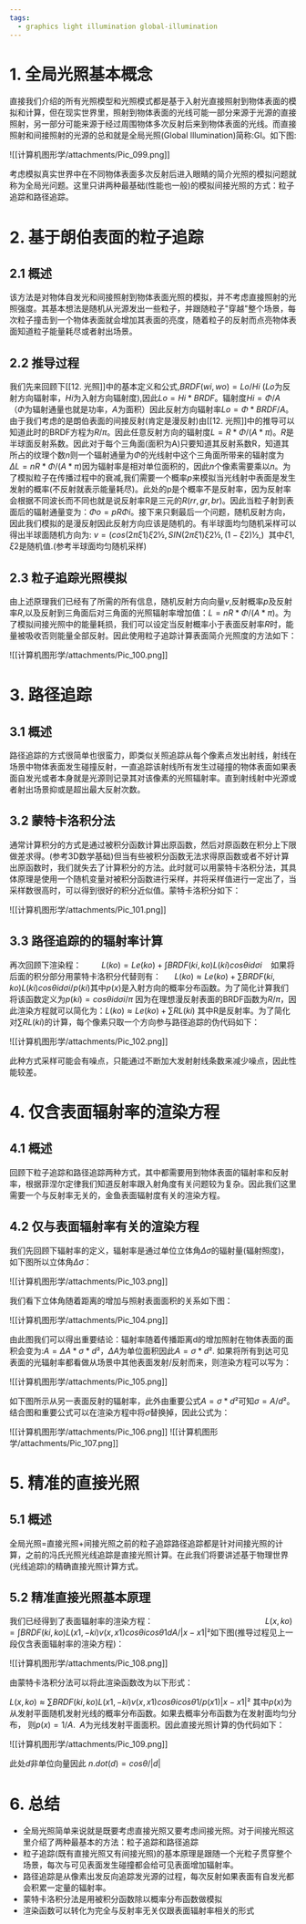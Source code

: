 ```yaml
---
tags:
  - graphics light illumination global-illumination
---
```


# 1. 全局光照基本概念

直接我们介绍的所有光照模型和光照模式都是基于入射光直接照射到物体表面的模拟和计算，但在现实世界里，照射到物体表面的光线可能一部分来源于光源的直接照射，另一部分可能来源于经过周围物体多次反射后来到物体表面的光线。而直接照射和间接照射的光源的总和就是全局光照(Global Illumination)简称:GI。如下图:

![[计算机图形学/attachments/Pic_099.png]]

考虑模拟真实世界中在不同物体表面多次反射后进入眼睛的简介光照的模拟问题就称为全局光问题。这里只讲两种最基础(性能也一般)的模拟间接光照的方式：粒子追踪和路径追踪。

# 2. 基于朗伯表面的粒子追踪

## 2.1 概述

该方法是对物体自发光和间接照射到物体表面光照的模拟，并不考虑直接照射的光照强度。其基本想法是随机从光源发出一些粒子，并跟随粒子"穿越"整个场景，每次粒子撞击到一个物体表面就会增加其表面的亮度，随着粒子的反射而点亮物体表面知道粒子能量耗尽或者射出场景。

## 2.2 推导过程

我们先来回顾下[[12. 光照]]中的基本定义和公式,$BRDF(wi,wo)=Lo/Hi$ ($Lo$为反射方向辐射率，$Hi$为入射方向辐射度),因此$Lo=Hi*BRDF$。辐射度$Hi = Φ/A$ （$Φ$为辐射通量也就是功率，$A$为面积）因此反射方向辐射率$Lo= Φ*BRDF/A$。由于我们考虑的是朗伯表面的间接反射(肯定是漫反射)由[[12. 光照]]中的推导可以知道此时的BRDF方程为$R/π$。因此任意反射方向的辐射度$L=R*Φ/(A*π)$。$R$是半球面反射系数。因此对于每个三角面(面积为A)只要知道其反射系数R，知道其所占的纹理个数$n$则一个辐射通量为$Φ$的光线射中这个三角面所带来的辐射度为$ΔL=nR*Φ/(A*π)$因为辐射率是相对单位面积的，因此$n$个像素需要乘以$n$。为了模拟粒子在传播过程中的衰减,我们需要一个概率$p$来模拟当光线射中表面是发生发射的概率(不反射就表示能量耗尽)。此处的p是个概率不是反射率，因为反射率会根据不同波长而不同也就是说反射率R是三元的$R(rr,gr,br)$。因此当粒子射到表面后的辐射通量变为：$Φo = pRΦi$。接下来只剩最后一个问题，随机反射方向，因此我们模拟的是漫反射因此反射方向应该是随机的。有半球面均匀随机采样可以得出半球面随机方向为: $v = (cos(2πξ1)ξ2½,SIN(2πξ1)ξ2½, (1-ξ2)½,)$  其中$ξ1,ξ2$是随机值.(参考半球面均匀随机采样)

## 2.3 粒子追踪光照模拟

由上述原理我们已经有了所需的所有信息，随机反射方向向量$v$,反射概率$p$及反射率$R$,以及反射到三角面后对三角面的光照辐射率增加值：$L = nR*Φ/(A*π)$。为了模拟间接光照中的能量耗损，我们可以设定当反射概率小于表面反射率$R$时，能量被吸收否则能量全部反射。因此使用粒子追踪计算表面简介光照度的方法如下：

![[计算机图形学/attachments/Pic_100.png]]

# 3. 路径追踪

## 3.1 概述

路径追踪的方式很简单也很蛮力，即类似关照追踪从每个像素点发出射线，射线在场景中物体表面发生碰撞反射，一直追踪该射线所有发生过碰撞的物体表面如果表面自发光或者本身就是光源则记录其对该像素的光照辐射率。直到射线射中光源或者射出场景抑或是超出最大反射次数。

## 3.2 蒙特卡洛积分法

通常计算积分的方式是通过被积分函数计算出原函数，然后对原函数在积分上下限做差求得。(参考3D数学基础)但当有些被积分函数无法求得原函数或者不好计算出原函数时，我们就失去了计算积分的方法。此时就可以用蒙特卡洛积分法，其具体原理是使用一个随机变量对被积分函数进行采样，并将采样值进行一定出了，当采样数很高时，可以得到很好的积分近似值。蒙特卡洛积分如下：

![[计算机图形学/attachments/Pic_101.png]]

## 3.3 路径追踪的的辐射率计算

再次回顾下渲染程：         $L(ko) = Le(ko) + ∫BRDF(ki,ko)L(ki)cosθidσi$    如果将后面的积分部分用蒙特卡洛积分代替则有：      $L(ko) ≈ Le(ko) + ∑BRDF(ki,ko)L(ki)cosθidσi / p(ki)$其中$p(x)$是入射方向的概率分布函数。为了简化计算我们将该函数定义为$p(ki)=cosθidσi/π$ 因为在理想漫反射表面的BRDF函数为$R/π$，因此渲染方程就可以简化为：$L(ko) ≈ Le(ko) + ∑RL(ki$) 其中R是反射率。为了简化对$∑RL(ki)$的计算，每个像素只取一个方向参与路径追踪的伪代码如下：

![[计算机图形学/attachments/Pic_102.png]]

此种方式采样可能会有噪点，只能通过不断加大发射射线条数来减少噪点，因此性能较差。

# 4. 仅含表面辐射率的渲染方程

## 4.1 概述

回顾下粒子追踪和路径追踪两种方式，其中都需要用到物体表面的辐射率和反射率，根据菲涅尔定律我们知道反射率跟入射角度有关问题较为复杂。因此我们这里需要一个与反射率无关的，金鱼表面辐射度有关的渲染方程。

## 4.2 仅与表面辐射率有关的渲染方程

我们先回顾下辐射率的定义，辐射率是通过单位立体角$Δσ$的辐射量(辐射照度)，如下图所以立体角$Δσ$：

![[计算机图形学/attachments/Pic_103.png]]

我们看下立体角随着距离的增加与照射表面面积的关系如下图：

![[计算机图形学/attachments/Pic_104.png]]

  

由此图我们可以得出重要结论：辐射率随着传播距离d的增加照射在物体表面的面积会变为:$A = ΔA*σ*d²$，$ΔA$为单位面积因此$A=σ*d².$
如果将所有到达可见表面的光辐射率都看做从场景中其他表面发射/反射而来，则渲染方程可以写为：

![[计算机图形学/attachments/Pic_105.png]]

如下图所示从另一表面反射的辐射率，此外由重要公式$A=σ*d²$可知$σ=A/d²$。结合图和重要公式可以在渲染方程中将$σ$替换掉，因此公式为：

![[计算机图形学/attachments/Pic_106.png]]
![[计算机图形学/attachments/Pic_107.png]]

# 5. 精准的直接光照

## 5.1 概述

全局光照=直接光照+间接光照之前的粒子追踪路径追踪都是针对间接光照的计算，之前的冯氏光照光线追踪是直接光照计算。在此我们将要讲述基于物理世界(光线追踪)的精确直接光照计算方式。

## 5.2 精准直接光照基本原理

我们已经得到了表面辐射率的渲染方程：                                                  $L(x,ko)=∫BRDF(ki,ko)L(x1,-ki)v(x,x1)cosθicosθ1dA/|x-x1|²$如下图(推导过程见上一段仅含表面辐射率的渲染方程)：

![[计算机图形学/attachments/Pic_108.png]]

由蒙特卡洛积分法可以将此渲染函数改为以下形式：

$L(x,ko)≈∑BRDF(ki,ko)L(x1,-ki)v(x,x1)cosθicosθ1/p(x1)|x-x1|²$ 其中$p(x)$为从发射平面随机发射光线的概率分布函数。如果去概率分布函数为在发射面均匀分布，
则$p(x) = 1 / A$.  $A$为光线发射平面面积。因此直接光照计算的伪代码如下：

![[计算机图形学/attachments/Pic_109.png]]

此处$d$非单位向量因此 $n.dot(d)= cosθ / |d|$

# 6. 总结

- 全局光照简单来说就是既要考虑直接光照又要考虑间接光照。对于间接光照这里介绍了两种最基本的方法：粒子追踪和路径追踪
- 粒子追踪(既有直接光照又有间接光照)的基本原理是跟随一个光粒子贯穿整个场景，每次与可见表面发生碰撞都会给可见表面增加辐射率。
- 路径追踪是从像素出发反向追踪发光源的过程，每次反射如果表面有自发光都会积累一定量的辐射率。
- 蒙特卡洛积分法是用被积分函数除以概率分布函数做模拟
- 渲染函数可以转化为完全与反射率无关仅跟表面辐射率相关的形式